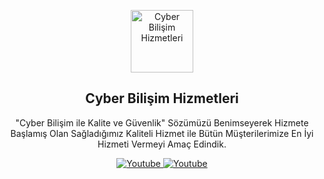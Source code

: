 <p align="center">
 <img width="100px" src="https://cdn.discordapp.com/attachments/1128394278272499948/1142401891771363338/logo.png" align="center" alt="Cyber Bilişim Hizmetleri" />
 <h2 align="center">Cyber Bilişim Hizmetleri</h2>
 <p align="center">"Cyber Bilişim ile Kalite ve Güvenlik" Sözümüzü Benimseyerek Hizmete
Başlamış Olan Sağladığımız Kaliteli Hizmet ile Bütün Müşterilerimize En
İyi Hizmeti Vermeyi Amaç Edindik.</p>
</p>
  <p align="center">
    <a href="https://www.youtube.com/@CyberBilisimHizmetleri">
      <img alt="Youtube" src="https://cdn.discordapp.com/attachments/1128397959285981214/1142410093955129393/Background.png" />
    </a>
    <a href="https://www.youtube.com/@CyberBilisimHizmetleri">
      <img alt="Youtube" src="https://cdn.discordapp.com/attachments/1128397959285981214/1142407661816655893/wedsad.png" />
    </a>
